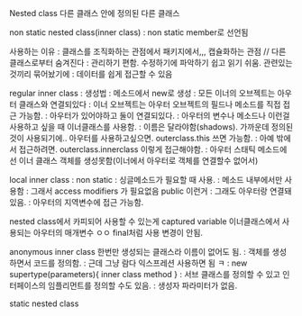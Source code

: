 Nested class
다른 클래스 안에 정의된 다른 클래스

non static nested class(inner class)
: non static member로 선언됨

사용하는 이유
: 클래스를 조직화하는 관점에서 패키지에서,,, 캡슐화하는 관점 // 다른 클래스로부터 숨겨진다
: 관리하기 편함. 수정하기에 파악하기 쉽고 읽기 쉬움. 관련있는 것끼리 묶어놨기에
: 데이터를 쉽게 접근할 수 있음

regular inner class
: 생성법 : 메소드에서 new로 생성
: 모든 이너의 오브젝트는 아우터 클래스와 연결되있다
: 이너 오브젝트는 아우터 오브젝트의 필드나 메소드를 직접 접근 가능함.
: 아우터가 있어야하고 둘이 연결되있다.
: 아우터의 변수나 메소드나 이런걸 사용하고 싶을 때 이너클래스를 사용함.
: 이름은 달라야함(shadows). 가까운데 정의된 것이 사용되기에.. 아우터를 사용하고싶으면. outerclass.this 쓰면 가능함.
: 아예 밖에서 접근하려면. outerclass.innerclass 이렇게 접근해야함.
: 아우터 스태틱 메소드에선 이너 클래스 객체를 생성못함(이너에서 아우터로 객체를 연결할수 없어서)

local inner class
: non static
: 싱글메소드가 필요할 때 사용.
: 메소드 내부에서만 사용함
: 그래서 access modifiers 가 필요없음 public 이런거
: 그래도 아우터랑 연결돼있음.
: 아우터의 지역변수에 접근 가능함.

nested class에서 카피되어 사용할 수 있는게 captured variable 이너클래스에서 사용되는 아우터의 매개변수 ㅇㅇ final처럼 사용 변경이 안됨.

anonymous inner class
한번만 생성되는 클래스라 이름이 없어도 됨.
: 객체를 생성하면서 코드를 정의함.
: 근데 그냥 람다 익스프레션 사용하면 됨 ㅋ
: new supertype(parameters){ inner class method }
: 서브 클래스를 정의할 수 있고 인터페이스의 임플리먼트를 정의할 수도 있음.
: 생성자 파라미터가 없음.

static nested class
